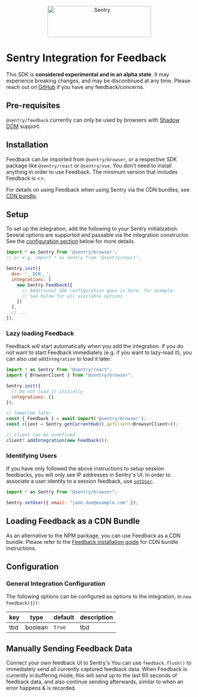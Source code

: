 <p align="center">
  <a href="https://sentry.io/?utm_source=github&utm_medium=logo" target="_blank">
    <img src="https://sentry-brand.storage.googleapis.com/sentry-wordmark-dark-280x84.png" alt="Sentry" width="280" height="84">
  </a>
</p>

# Sentry Integration for Feedback

This SDK is **considered experimental and in an alpha state**. It may experience breaking changes, and may be discontinued at any time. Please reach out on
[GitHub](https://github.com/getsentry/sentry-javascript/issues/new/choose) if you have any feedback/concerns.

## Pre-requisites

`@sentry/feedback` currently can only be used by browsers with [Shadow DOM](https://developer.mozilla.org/en-US/docs/Web/API/Web_components/Using_shadow_DOM) support.

## Installation

Feedback can be imported from `@sentry/browser`, or a respective SDK package like `@sentry/react` or `@sentry/vue`.
You don't need to install anything in order to use Feedback. The minimum version that includes Feedback is <<CHANGEME>>.

For details on using Feedback when using Sentry via the CDN bundles, see [CDN bundle](#loading-feedback-as-a-cdn-bundle).

## Setup

To set up the integration, add the following to your Sentry initialization. Several options are supported and passable via the integration constructor.
See the [configuration section](#configuration) below for more details.

```javascript
import * as Sentry from '@sentry/browser';
// or e.g. import * as Sentry from '@sentry/react';

Sentry.init({
  dsn: '__DSN__',
  integrations: [
    new Sentry.Feedback({
      // Additional SDK configuration goes in here, for example:
      // See below for all available options
    })
  ],
  // ...
});
```

### Lazy loading Feedback

Feedback will start automatically when you add the integration.
If you do not want to start Feedback immediately (e.g. if you want to lazy-load it),
you can also use `addIntegration` to load it later:

```js
import * as Sentry from "@sentry/react";
import { BrowserClient } from "@sentry/browser";

Sentry.init({
  // Do not load it initially
  integrations: []
});

// Sometime later
const { Feedback } = await import('@sentry/browser');
const client = Sentry.getCurrentHub().getClient<BrowserClient>();

// Client can be undefined
client?.addIntegration(new Feedback());
```

### Identifying Users

If you have only followed the above instructions to setup session feedbacks, you will only see IP addresses in Sentry's UI. In order to associate a user identity to a session feedback, use [`setUser`](https://docs.sentry.io/platforms/javascript/enriching-events/identify-user/).

```javascript
import * as Sentry from "@sentry/browser";

Sentry.setUser({ email: "jane.doe@example.com" });
```

## Loading Feedback as a CDN Bundle

As an alternative to the NPM package, you can use Feedback as a CDN bundle.
Please refer to the [Feedback installation guide](https://docs.sentry.io/platforms/javascript/session-feedback/#install) for CDN bundle instructions.


## Configuration

### General Integration Configuration

The following options can be configured as options to the integration, in `new Feedback({})`:

| key       | type    | default | description |
| --------- | ------- | ------- | ----------- |
| tbd       | boolean | `true`  | tbd         |



## Manually Sending Feedback Data

Connect your own feedback UI to Sentry's You can use `feedback.flush()` to immediately send all currently captured feedback data.
When Feedback is currently in buffering mode, this will send up to the last 60 seconds of feedback data,
and also continue sending afterwards, similar to when an error happens & is recorded.
